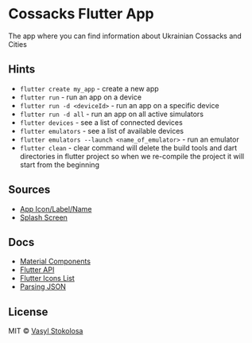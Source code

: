 # Cossacks Flutter App
The app where you can find information about Ukrainian Cossacks and Cities

## Hints
 - `flutter create my_app` - create a new app
 - `flutter run` - run an app on a device
 - `flutter run -d <deviceId>` - run an app on a specific device
 - `flutter run -d all` - run an app on all active simulators
 - `flutter devices` - see a list of connected devices
 - `flutter emulators` - see a list of available devices
 - `flutter emulators --launch <name_of_emulator>` - run an emulator
 - `flutter clean` - clear command will delete the build tools and dart directories in flutter project so when we re-compile the project it will start from the beginning

## Sources
 - [App Icon/Label/Name](./docs/AppIcon.md)
 - [Splash Screen](./docs/SplashScreen.md)

## Docs

 - [Material Components](https://material.io/components/)
 - [Flutter API](https://api.flutter.dev/index.html)
 - [Flutter Icons List](https://material.io/resources/icons/?style=baseline)
 - [Parsing JSON](https://medium.com/flutter-community/parsing-complex-json-in-flutter-747c46655f51)

## License

MIT © [Vasyl Stokolosa](https://about.me/shystruk)
